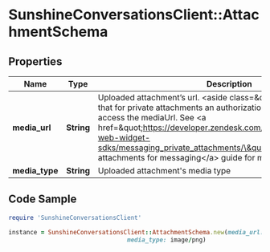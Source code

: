 # SunshineConversationsClient::AttachmentSchema

## Properties

Name | Type | Description | Notes
------------ | ------------- | ------------- | -------------
**media_url** | **String** | Uploaded attachment’s url.  &lt;aside class&#x3D;\&quot;notice\&quot;&gt;Note that for private attachments an authorization header is required to access the mediaUrl. See &lt;a href&#x3D;\&quot;https://developer.zendesk.com/documentation/zendesk-web-widget-sdks/messaging_private_attachments/\&quot;&gt;Configuring private attachments for messaging&lt;/a&gt; guide for more details.&lt;/aside&gt;  | [optional] 
**media_type** | **String** | Uploaded attachment&#39;s media type | [optional] 

## Code Sample

```ruby
require 'SunshineConversationsClient'

instance = SunshineConversationsClient::AttachmentSchema.new(media_url: https://smooch.io/rocks.smooch.media-dev/apps/5ec41c54fe13cc5ac404bedc/conversations/c616a583e4c240a871818541/TmYMVQUBNsQRItX4fKf4aC-T/Screen%20Shot%202020-09-02%20at%204.04.41%20PM.png,
                                 media_type: image/png)
```


